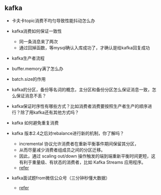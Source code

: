 ## kafka
- 卡夫卡topic消费不均匀导致性能抖动怎么办

- kafka消费如何保证一致性
    - 同一条消息来了两次
    - 通过回掉函数，等mysql确认入库成功了，才确认是给kafka回复成功

- kafka生产者流程
- buffer.memory满了怎么办
- batch.size的作用
- kafka的分区，备份等名词的概念，主分区和备份分区怎么保证消息一致，怎么保证消息不丢？
- kafka保证时序性有哪些方式？比如消费者消费要按照生产者生产的顺序进行？除了用kafka还有其他方式吗？
- kafka 如何避免重复消费
- kafka 版本2.4之后对rebalance进行新的机制，你了解吗？
  - incremental 协议允许消费者在重新平衡事件期间保留其分区，
  - 从而尽量减少消费者组成员之间的分区迁移。
  - 因此，通过 scaling out/down 操作触发的端到端重新平衡时间更短，这有利于重量级、有状态的消费者，比如 Kafka Streams 应用程序。
  - [refer]()
- kafka面试题from微信公众号（三分钟秒懂大数据）
  - [refer](https://mp.weixin.qq.com/s/O_1ztfA8CLcYXLdxTa7tgw)

